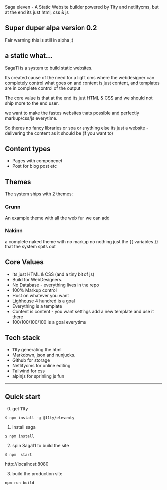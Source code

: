 Saga eleven - A Static Website builder powered by 11ty and netlifycms, but at the end its just html, css & js

## Super duper alpa version 0.2

Fair warning this is still in alpha ;)

## a static what...

Saga11 is a system to build static websites.

Its created cause of the need for a light cms where the webdesigner can completely control what goes on and content is just content, and templates are in complete control of the output

The core value is that at the end its just HTML & CSS and we should not ship more to the end user.

we want to make the fastes websites thats possible and perfectly markup/css/js everytime.

So theres no fancy libraries or spa or anything else its just a website - delivering the content as it should be (if you want to)

## Content types

- Pages with componenet
- Post for blog post etc

## Themes

The system ships with 2 themes:

### Grunn

An example theme with all the web fun we can add

### Nakinn

a complete naked theme with no markup no nothing just the {{ variables }} that the system spits out

## Core Values

- Its just HTML & CSS (and a tiny bit of js)
- Build for WebDesigners.
- No Database - everything lives in the repo
- 100% Markup control
- Host on whatever you want
- Lighhouse 4 hundred is a goal
- Everything is a template
- Content is content - you want settings add a new template and use it there
- 100/100/100/100 is a goal everytime

## Tech stack

- 11ty generating the html
- Markdown, json and nunjucks.
- Github for storage
- Netlifycms for online editing
- Tailwind for css
- alpinjs for sprinling js fun

---

## Quick start

0. get 11ty

```
$ npm install -g @11ty/eleventy
```

1. install saga

```
$ npm install
```

2. spin Saga11 to build the site

```
$ npm  start
```

http://localhost:8080

3. build the production site

```
npm run build
```
